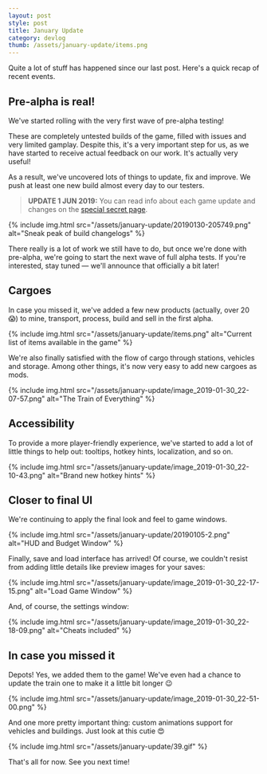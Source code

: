 ```yaml
---
layout: post
style: post
title: January Update
category: devlog
thumb: /assets/january-update/items.png
---
```


Quite a lot of stuff has happened since our last post. Here's a quick recap of recent events.

## Pre-alpha is real!

We've started rolling with the very first wave of pre-alpha testing!

These are completely untested builds of the game, filled with issues and very limited gamplay. Despite this, it's a very important step for us, as we have started to receive actual feedback on our work. It's actually very useful!

As a result, we've uncovered lots of things to update, fix and improve. We push at least one new build almost every day to our testers.

> **UPDATE 1 JUN 2019:** You can read info about each game update and changes on the [special secret page](/changelog).

{% include img.html src="/assets/january-update/20190130-205749.png" alt="Sneak peak of build changelogs" %}

There really is a lot of work we still have to do, but once we're done with pre-alpha, we're going to start the next wave of full alpha tests. If you're interested, stay tuned — we'll announce that officially a bit later!

## Cargoes

In case you missed it, we've added a few new products (actually, over 20 😱) to mine, transport, process, build and sell in the first alpha.

{% include img.html src="/assets/january-update/items.png" alt="Current list of items available in the game" %}

We're also finally satisfied with the flow of cargo through stations, vehicles and storage. Among other things, it's now very easy to add new cargoes as mods.

{% include img.html src="/assets/january-update/image_2019-01-30_22-07-57.png" alt="The Train of Everything" %}

## Accessibility

To provide a more player-friendly experience, we've started to add a lot of little things to help out: tooltips, hotkey hints, localization, and so on.

{% include img.html src="/assets/january-update/image_2019-01-30_22-10-43.png" alt="Brand new hotkey hints" %}

## Closer to final UI

We're continuing to apply the final look and feel to game windows.

{% include img.html src="/assets/january-update/20190105-2.png" alt="HUD and Budget Window" %}

Finally, save and load interface has arrived! Of course, we couldn't resist from adding little details like preview images for your saves:

{% include img.html src="/assets/january-update/image_2019-01-30_22-17-15.png" alt="Load Game Window" %}

And, of course, the settings window:

{% include img.html src="/assets/january-update/image_2019-01-30_22-18-09.png" alt="Cheats included" %}

## In case you missed it

Depots! Yes, we added them to the game! We've even had a chance to update the train one to make it a little bit longer 😉

{% include img.html src="/assets/january-update/image_2019-01-30_22-51-00.png" %}

And one more pretty important thing: custom animations support for vehicles and buildings. Just look at this cutie 😍

{% include img.html src="/assets/january-update/39.gif" %}

That's all for now. See you next time!